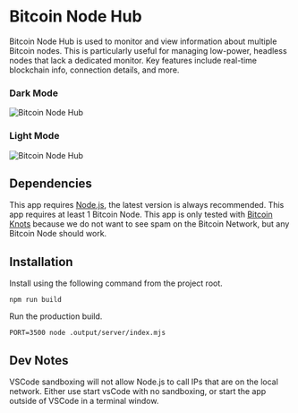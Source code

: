 # Bitcoin Node Hub

Bitcoin Node Hub is used to monitor and view information about multiple Bitcoin nodes. This is particularly useful for managing low-power, headless nodes that lack a dedicated monitor. Key features include real-time blockchain info, connection details, and more.

### Dark Mode

![Bitcoin Node Hub](https://i.imgur.com/zSm1h5L.png)

### Light Mode

![Bitcoin Node Hub](https://i.imgur.com/RGYGHTY.png)

## Dependencies

This app requires [Node.js](https://nodejs.org/en), the latest version is always recommended. This app requires at least 1 Bitcoin Node. This app is only tested with [Bitcoin Knots](https://bitcoinknots.org/) because we do not want to see spam on the Bitcoin Network, but any Bitcoin Node should work.

## Installation

Install using the following command from the project root.

`npm run build`

Run the production build.

`PORT=3500 node .output/server/index.mjs`

## Dev Notes

VSCode sandboxing will not allow Node.js to call IPs that are on the local network. Either use start vsCode with no sandboxing, or start the app outside of VSCode in a terminal window.
